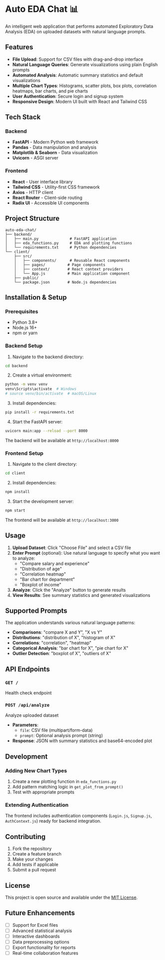 # Auto EDA Chat 📊

An intelligent web application that performs automated Exploratory Data Analysis (EDA) on uploaded datasets with natural language prompts.

## Features

- **File Upload**: Support for CSV files with drag-and-drop interface
- **Natural Language Queries**: Generate visualizations using plain English prompts
- **Automated Analysis**: Automatic summary statistics and default visualizations
- **Multiple Chart Types**: Histograms, scatter plots, box plots, correlation heatmaps, bar charts, and pie charts
- **User Authentication**: Secure login and signup system
- **Responsive Design**: Modern UI built with React and Tailwind CSS

## Tech Stack

### Backend
- **FastAPI** - Modern Python web framework
- **Pandas** - Data manipulation and analysis
- **Matplotlib & Seaborn** - Data visualization
- **Uvicorn** - ASGI server

### Frontend
- **React** - User interface library
- **Tailwind CSS** - Utility-first CSS framework
- **Axios** - HTTP client
- **React Router** - Client-side routing
- **Radix UI** - Accessible UI components

## Project Structure

```
auto-eda-chat/
├── backend/
│   ├── main.py              # FastAPI application
│   ├── eda_functions.py     # EDA and plotting functions
│   └── requirements.txt     # Python dependencies
└── client/
    ├── src/
    │   ├── components/      # Reusable React components
    │   ├── pages/          # Page components
    │   ├── context/        # React context providers
    │   └── App.js          # Main application component
    ├── public/
    └── package.json        # Node.js dependencies
```

## Installation & Setup

### Prerequisites
- Python 3.8+
- Node.js 16+
- npm or yarn

### Backend Setup

1. Navigate to the backend directory:
```bash
cd backend
```

2. Create a virtual environment:
```bash
python -m venv venv
venv\Scripts\activate  # Windows
# source venv/bin/activate  # macOS/Linux
```

3. Install dependencies:
```bash
pip install -r requirements.txt
```

4. Start the FastAPI server:
```bash
uvicorn main:app --reload --port 8000
```

The backend will be available at `http://localhost:8000`

### Frontend Setup

1. Navigate to the client directory:
```bash
cd client
```

2. Install dependencies:
```bash
npm install
```

3. Start the development server:
```bash
npm start
```

The frontend will be available at `http://localhost:3000`

## Usage

1. **Upload Dataset**: Click "Choose File" and select a CSV file
2. **Enter Prompt** (optional): Use natural language to specify what you want to analyze:
   - "Compare salary and experience"
   - "Distribution of age"
   - "Correlation heatmap"
   - "Bar chart for department"
   - "Boxplot of income"
3. **Analyze**: Click the "Analyze" button to generate results
4. **View Results**: See summary statistics and generated visualizations

## Supported Prompts

The application understands various natural language patterns:

- **Comparisons**: "compare X and Y", "X vs Y"
- **Distributions**: "distribution of X", "histogram of X"
- **Correlations**: "correlation", "heatmap"
- **Categorical Analysis**: "bar chart for X", "pie chart for X"
- **Outlier Detection**: "boxplot of X", "outliers of X"

## API Endpoints

### `GET /`
Health check endpoint

### `POST /api/analyze`
Analyze uploaded dataset
- **Parameters**: 
  - `file`: CSV file (multipart/form-data)
  - `prompt`: Optional analysis prompt (string)
- **Response**: JSON with summary statistics and base64-encoded plot

## Development

### Adding New Chart Types

1. Create a new plotting function in `eda_functions.py`
2. Add pattern matching logic in `get_plot_from_prompt()`
3. Test with appropriate prompts

### Extending Authentication

The frontend includes authentication components (`Login.js`, `Signup.js`, `AuthContext.js`) ready for backend integration.

## Contributing

1. Fork the repository
2. Create a feature branch
3. Make your changes
4. Add tests if applicable
5. Submit a pull request

## License

This project is open source and available under the [MIT License](LICENSE).

## Future Enhancements

- [ ] Support for Excel files
- [ ] Advanced statistical analysis
- [ ] Interactive dashboards
- [ ] Data preprocessing options
- [ ] Export functionality for reports
- [ ] Real-time collaboration features